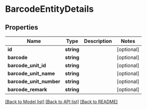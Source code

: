 # BarcodeEntityDetails

## Properties
Name | Type | Description | Notes
------------ | ------------- | ------------- | -------------
**id** | **string** |  | [optional] 
**barcode** | **string** |  | [optional] 
**barcode_unit_id** | **string** |  | [optional] 
**barcode_unit_name** | **string** |  | [optional] 
**barcode_unit_number** | **string** |  | [optional] 
**barcode_remark** | **string** |  | [optional] 

[[Back to Model list]](../README.md#documentation-for-models) [[Back to API list]](../README.md#documentation-for-api-endpoints) [[Back to README]](../README.md)


